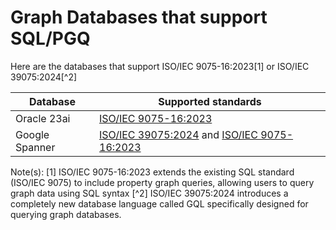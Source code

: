 # Graph Databases that support SQL/PGQ

Here are the databases that support ISO/IEC 9075-16:2023[1] or ISO/IEC 39075:2024[^2]

|Database|Supported standards|
|--------|-------------------|
|Oracle 23ai|[ISO/IEC 9075-16:2023](https://blogs.oracle.com/ace/post/getting-started-with-property-graphs-in-oracle-database-23ai)|
|Google Spanner|[ISO/IEC 39075:2024](https://cloud.google.com/spanner/docs/graph/iso-standards) and [ISO/IEC 9075-16:2023](https://cloud.google.com/spanner/docs/graph/iso-standards)|

Note(s):
[1] ISO/IEC 9075-16:2023 extends the existing SQL standard (ISO/IEC 9075) to include property graph queries, allowing users to query graph data using SQL syntax
[^2] ISO/IEC 39075:2024 introduces a completely new database language called GQL specifically designed for querying graph databases.

